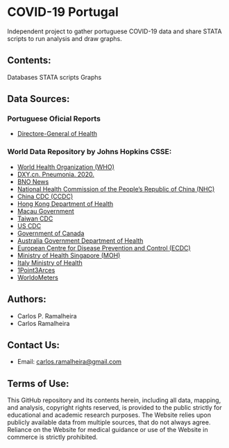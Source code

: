 # COVID-19 Portugal
Independent project to gather portuguese COVID-19 data and share STATA scripts to run analysis and draw graphs.

## Contents:
Databases
STATA scripts
Graphs

## Data Sources:
### Portuguese Oficial Reports
* [Directore-General of Health](https://covid19.min-saude.pt/relatorio-de-situacao/)

### World Data Repository by Johns Hopkins CSSE:
* [World Health Organization (WHO)](https://www.who.int/)
* [DXY.cn. Pneumonia. 2020.](http://3g.dxy.cn/newh5/view/pneumonia)
* [BNO News](https://bnonews.com/index.php/2020/02/the-latest-coronavirus-cases/)
* [National Health Commission of the People’s Republic of China (NHC)](http://www.nhc.gov.cn/xcs/yqtb/list_gzbd.shtml)
* [China CDC (CCDC)](http://weekly.chinacdc.cn/news/TrackingtheEpidemic.htm)
* [Hong Kong Department of Health](https://www.chp.gov.hk/en/features/102465.html)
* [Macau Government](https://www.ssm.gov.mo/portal/)
* [Taiwan CDC](https://sites.google.com/cdc.gov.tw/2019ncov/taiwan?authuser=0)
* [US CDC](https://www.cdc.gov/coronavirus/2019-ncov/index.html)
* [Government of Canada](https://www.canada.ca/en/public-health/services/diseases/coronavirus.html)
* [Australia Government Department of Health](https://www.health.gov.au/news/coronavirus-update-at-a-glance)
* [European Centre for Disease Prevention and Control (ECDC)](https://www.ecdc.europa.eu/en/geographical-distribution-2019-ncov-cases)
* [Ministry of Health Singapore (MOH)](https://www.moh.gov.sg/covid-19)
* [Italy Ministry of Health](http://www.salute.gov.it/nuovocoronavirus)
* [1Point3Arces](https://coronavirus.1point3acres.com/en)
* [WorldoMeters](https://www.worldometers.info/coronavirus/)

## Authors:
* Carlos P. Ramalheira
* Carlos Ramalheira

## Contact Us:
* Email: carlos.ramalheira@gmail.com

## Terms of Use:
This GitHub repository and its contents herein, including all data, mapping, and analysis, copyright rights reserved, is provided to the public strictly for educational and academic research purposes. The Website relies upon publicly available data from multiple sources, that do not always agree. Reliance on the Website for medical guidance or use of the Website in commerce is strictly prohibited.

